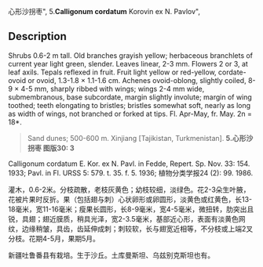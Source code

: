 心形沙拐枣",
5.**Calligonum cordatum** Korovin ex N. Pavlov",

## Description
Shrubs 0.6-2 m tall. Old branches grayish yellow; herbaceous branchlets of current year light green, slender. Leaves linear, 2-3 mm. Flowers 2 or 3, at leaf axils. Tepals reflexed in fruit. Fruit light yellow or red-yellow, cordate-ovoid or ovoid, 1.3-1.8 × 1.1-1.6 cm. Achenes ovoid-oblong, slightly coiled, 8-9 × 4-5 mm, sharply ribbed with wings; wings 2-4 mm wide, submembranous, base subcordate, margin slightly involute; margin of wing toothed; teeth elongating to bristles; bristles somewhat soft, nearly as long as width of wings, not branched or forked at tips. Fl. Apr-May, fr. May. 2n = 18*.

> Sand dunes; 500-600 m. Xinjiang [Tajikistan, Turkmenistan].
**5.心形沙拐枣 图版30: 3**

Calligonum cordatum E. Kor. ex N. Pavl. in Fedde, Repert. Sp. Nov. 33: 154. 1933; Pavl. in Fl. URSS 5: 579. t. 35. f. 5. 1936; 植物分类学报24 (2): 99. 1986.

灌木，0.6-2米。分枝疏散，老枝灰黄色；幼枝较细，淡绿色。花2-3朵生叶腋，花被片果时反折。果（包括翅与刺）心状卵形或卵圆形，淡黄色或红黄色，长13-18毫米，宽11-16毫米；瘦果长圆形，长8-9毫米，宽4-5毫米，微扭转，肋突出且锐，具翅；翅近膜质，稍具光泽，宽2-3.5毫米，基部近心形，表面有淡黄色网纹，边缘稍皱，具齿，齿延伸成刺；刺较软，长与翅宽近相等，不分枝或上端2叉分枝。花期4-5月，果期5月。

新疆吐鲁番县有栽培。生于沙丘。土库曼斯坦、乌兹别克斯坦也有。
